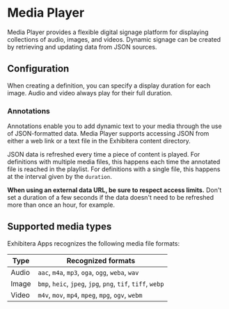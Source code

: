 # Media Player

Media Player provides a flexible digital signage platform for displaying collections of audio, images, and videos. Dynamic signage can be created by retrieving and updating data from JSON sources.

## Configuration
When creating a definition, you can specify a display duration for each image. Audio and video always play for their full duration.

### Annotations
Annotations enable you to add dynamic text to your media through the use of JSON-formatted data. Media Player supports accessing JSON from either a web link or a text file in the Exhibitera content directory.

JSON data is refreshed every time a piece of content is played. For definitions with multiple media files, this happens each time the annotated file is reached in the playlist. For definitions with a single file, this happens at the interval given by the `duration`.

**When using an external data URL, be sure to respect access limits.** Don't set a duration of a few seconds if the data doesn't need to be refreshed more than once an hour, for example.

## Supported media types
Exhibitera Apps recognizes the following media file formats:

| Type  | Recognized formats                                          |
|-------|-------------------------------------------------------------|
| Audio | `aac`, `m4a`, `mp3`, `oga`, `ogg`, `weba`, `wav`            |
| Image | `bmp`, `heic`, `jpeg`, `jpg`, `png`, `tif`, `tiff`,  `webp` |
| Video | `m4v`, `mov`, `mp4`, `mpeg`,    `mpg`,  `ogv`, `webm`       |